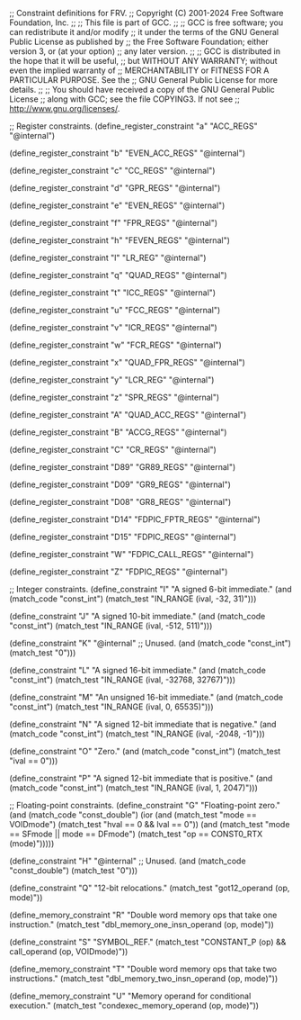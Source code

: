 ;; Constraint definitions for FRV.
;; Copyright (C) 2001-2024 Free Software Foundation, Inc.
;;
;; This file is part of GCC.
;;
;; GCC is free software; you can redistribute it and/or modify
;; it under the terms of the GNU General Public License as published by
;; the Free Software Foundation; either version 3, or (at your option)
;; any later version.
;;
;; GCC is distributed in the hope that it will be useful,
;; but WITHOUT ANY WARRANTY; without even the implied warranty of
;; MERCHANTABILITY or FITNESS FOR A PARTICULAR PURPOSE.  See the
;; GNU General Public License for more details.
;;
;; You should have received a copy of the GNU General Public License
;; along with GCC; see the file COPYING3.  If not see
;; <http://www.gnu.org/licenses/>.

;; Register constraints.
(define_register_constraint "a" "ACC_REGS"
  "@internal")

(define_register_constraint "b" "EVEN_ACC_REGS"
  "@internal")

(define_register_constraint "c" "CC_REGS"
  "@internal")

(define_register_constraint "d" "GPR_REGS"
  "@internal")

(define_register_constraint "e" "EVEN_REGS"
  "@internal")

(define_register_constraint "f" "FPR_REGS"
  "@internal")

(define_register_constraint "h" "FEVEN_REGS"
  "@internal")

(define_register_constraint "l" "LR_REG"
  "@internal")

(define_register_constraint "q" "QUAD_REGS"
  "@internal")

(define_register_constraint "t" "ICC_REGS"
  "@internal")

(define_register_constraint "u" "FCC_REGS"
  "@internal")

(define_register_constraint "v" "ICR_REGS"
  "@internal")

(define_register_constraint "w" "FCR_REGS"
  "@internal")

(define_register_constraint "x" "QUAD_FPR_REGS"
  "@internal")

(define_register_constraint "y" "LCR_REG"
  "@internal")

(define_register_constraint "z" "SPR_REGS"
  "@internal")

(define_register_constraint "A" "QUAD_ACC_REGS"
  "@internal")

(define_register_constraint "B" "ACCG_REGS"
  "@internal")

(define_register_constraint "C" "CR_REGS"
  "@internal")

(define_register_constraint "D89" "GR89_REGS"
  "@internal")

(define_register_constraint "D09" "GR9_REGS"
  "@internal")

(define_register_constraint "D08" "GR8_REGS"
  "@internal")

(define_register_constraint "D14" "FDPIC_FPTR_REGS"
  "@internal")

(define_register_constraint "D15" "FDPIC_REGS"
  "@internal")

(define_register_constraint "W" "FDPIC_CALL_REGS"
  "@internal")

(define_register_constraint "Z" "FDPIC_REGS"
  "@internal")

;; Integer constraints.
(define_constraint "I"
  "A signed 6-bit immediate."
  (and (match_code "const_int")
       (match_test "IN_RANGE (ival, -32, 31)")))

(define_constraint "J"
  "A signed 10-bit immediate."
  (and (match_code "const_int")
       (match_test "IN_RANGE (ival, -512, 511)")))

(define_constraint "K"
  "@internal"
  ;; Unused.
  (and (match_code "const_int")
       (match_test "0")))

(define_constraint "L"
  "A signed 16-bit immediate."
  (and (match_code "const_int")
       (match_test "IN_RANGE (ival, -32768, 32767)")))

(define_constraint "M"
  "An unsigned 16-bit immediate."
  (and (match_code "const_int")
       (match_test "IN_RANGE (ival, 0, 65535)")))

(define_constraint "N"
  "A signed 12-bit immediate that is negative."
  (and (match_code "const_int")
       (match_test "IN_RANGE (ival, -2048, -1)")))

(define_constraint "O"
  "Zero."
  (and (match_code "const_int")
       (match_test "ival == 0")))

(define_constraint "P"
  "A signed 12-bit immediate that is positive."
  (and (match_code "const_int")
       (match_test "IN_RANGE (ival, 1, 2047)")))

;; Floating-point constraints.
(define_constraint "G"
  "Floating-point zero."
  (and (match_code "const_double")
       (ior (and (match_test "mode == VOIDmode")
		 (match_test "hval == 0 && lval == 0"))
	    (and (match_test "mode == SFmode || mode == DFmode")
		 (match_test "op == CONST0_RTX (mode)")))))

(define_constraint "H"
  "@internal"
  ;; Unused.
  (and (match_code "const_double")
       (match_test "0")))

(define_constraint "Q"
  "12-bit relocations."
  (match_test "got12_operand (op, mode)"))

(define_memory_constraint "R"
  "Double word memory ops that take one instruction."
  (match_test "dbl_memory_one_insn_operand (op, mode)"))

(define_constraint "S"
  "SYMBOL_REF."
  (match_test "CONSTANT_P (op) && call_operand (op, VOIDmode)"))

(define_memory_constraint "T"
  "Double word memory ops that take two instructions."
  (match_test "dbl_memory_two_insn_operand (op, mode)"))

(define_memory_constraint "U"
  "Memory operand for conditional execution."
  (match_test "condexec_memory_operand (op, mode)"))
